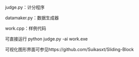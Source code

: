 judge.py：计分程序

datamaker.py：数据生成器

work.cpp：样例代码

可直接运行  python judge.py -ai work.exe

可视化图形界面可参见https://github.com/Suikasxt/Sliding-Block